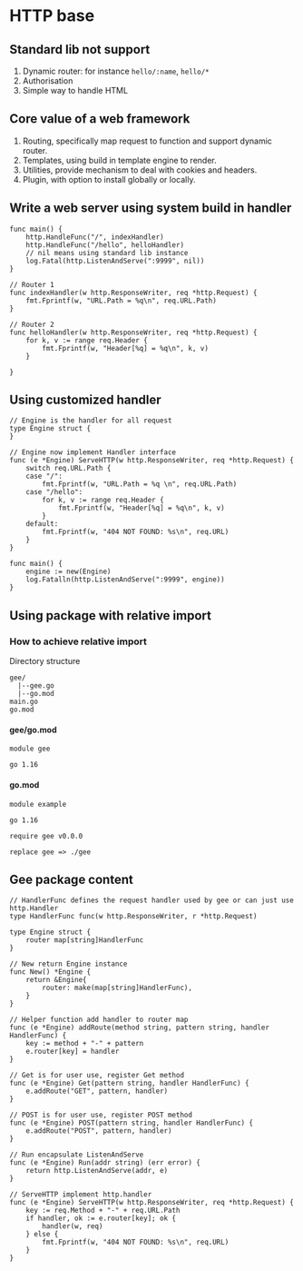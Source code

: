 # HTTP base

## Standard lib not support

1. Dynamic router: for instance `hello/:name`, `hello/*`
2. Authorisation
3. Simple way to handle HTML

## Core value of a web framework

1. Routing, specifically map request to function and support dynamic router.
2. Templates, using build in template engine to render.
3. Utilities, provide mechanism to deal with cookies and headers.
4. Plugin, with option to install globally or locally.

## Write a web server using system build in handler

```
func main() {
	http.HandleFunc("/", indexHandler)
	http.HandleFunc("/hello", helloHandler)
	// nil means using standard lib instance
	log.Fatal(http.ListenAndServe(":9999", nil))
}

// Router 1
func indexHandler(w http.ResponseWriter, req *http.Request) {
	fmt.Fprintf(w, "URL.Path = %q\n", req.URL.Path)
}

// Router 2
func helloHandler(w http.ResponseWriter, req *http.Request) {
	for k, v := range req.Header {
		fmt.Fprintf(w, "Header[%q] = %q\n", k, v)
	}

}

```

## Using customized handler

```
// Engine is the handler for all request
type Engine struct {
}

// Engine now implement Handler interface
func (e *Engine) ServeHTTP(w http.ResponseWriter, req *http.Request) {
	switch req.URL.Path {
	case "/":
		fmt.Fprintf(w, "URL.Path = %q \n", req.URL.Path)
	case "/hello":
		for k, v := range req.Header {
			fmt.Fprintf(w, "Header[%q] = %q\n", k, v)
		}
	default:
		fmt.Fprintf(w, "404 NOT FOUND: %s\n", req.URL)
	}
}

func main() {
	engine := new(Engine)
	log.Fatalln(http.ListenAndServe(":9999", engine))
}

```

## Using package with relative import

### How to achieve relative import

Directory structure

```
gee/
  |--gee.go
  |--go.mod
main.go
go.mod
```

#### gee/go.mod

```
module gee

go 1.16

```

#### go.mod

```
module example

go 1.16

require gee v0.0.0

replace gee => ./gee

```

## Gee package content

```
// HandlerFunc defines the request handler used by gee or can just use http.Handler
type HandlerFunc func(w http.ResponseWriter, r *http.Request)

type Engine struct {
	router map[string]HandlerFunc
}

// New return Engine instance
func New() *Engine {
	return &Engine{
		router: make(map[string]HandlerFunc),
	}
}

// Helper function add handler to router map
func (e *Engine) addRoute(method string, pattern string, handler HandlerFunc) {
	key := method + "-" + pattern
	e.router[key] = handler
}

// Get is for user use, register Get method
func (e *Engine) Get(pattern string, handler HandlerFunc) {
	e.addRoute("GET", pattern, handler)
}

// POST is for user use, register POST method
func (e *Engine) POST(pattern string, handler HandlerFunc) {
	e.addRoute("POST", pattern, handler)
}

// Run encapsulate ListenAndServe
func (e *Engine) Run(addr string) (err error) {
	return http.ListenAndServe(addr, e)
}

// ServeHTTP implement http.handler
func (e *Engine) ServeHTTP(w http.ResponseWriter, req *http.Request) {
	key := req.Method + "-" + req.URL.Path
	if handler, ok := e.router[key]; ok {
		handler(w, req)
	} else {
		fmt.Fprintf(w, "404 NOT FOUND: %s\n", req.URL)
	}
}

```

